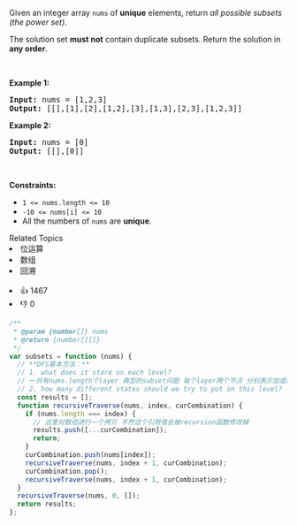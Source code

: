 <p>Given an integer array <code>nums</code> of <strong>unique</strong> elements, return <em>all possible subsets (the power set)</em>.</p>

<p>The solution set <strong>must not</strong> contain duplicate subsets. Return the solution in <strong>any order</strong>.</p>

<p>&nbsp;</p>
<p><strong>Example 1:</strong></p>

<pre>
<strong>Input:</strong> nums = [1,2,3]
<strong>Output:</strong> [[],[1],[2],[1,2],[3],[1,3],[2,3],[1,2,3]]
</pre>

<p><strong>Example 2:</strong></p>

<pre>
<strong>Input:</strong> nums = [0]
<strong>Output:</strong> [[],[0]]
</pre>

<p>&nbsp;</p>
<p><strong>Constraints:</strong></p>

<ul>
	<li><code>1 &lt;= nums.length &lt;= 10</code></li>
	<li><code>-10 &lt;= nums[i] &lt;= 10</code></li>
	<li>All the numbers of&nbsp;<code>nums</code> are <strong>unique</strong>.</li>
</ul>
<div><div>Related Topics</div><div><li>位运算</li><li>数组</li><li>回溯</li></div></div><br><div><li>👍 1467</li><li>👎 0</li></div>

```js
/**
 * @param {number[]} nums
 * @return {number[][]}
 */
var subsets = function (nums) {
  // **DFS基本方法：**
  // 1. what does it store on each level?
  // 一共有nums.length个layer 典型的subset问题 每个layer两个节点 分别表示加或者不加入当前节点
  // 2. how many different states should we try to put on this level?
  const results = [];
  function recursiveTraverse(nums, index, curCombination) {
    if (nums.length === index) {
      // 这里对数组进行一个拷贝 不然这个引用值会被recursion函数修改掉
      results.push([...curCombination]);
      return;
    }
    curCombination.push(nums[index]);
    recursiveTraverse(nums, index + 1, curCombination);
    curCombination.pop();
    recursiveTraverse(nums, index + 1, curCombination);
  }
  recursiveTraverse(nums, 0, []);
  return results;
};
```